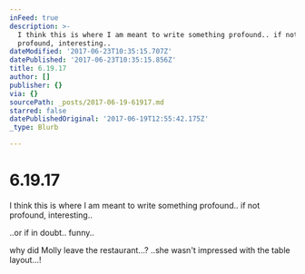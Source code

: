 ```yaml
---
inFeed: true
description: >-
  I think this is where I am meant to write something profound.. if not
  profound, interesting..
dateModified: '2017-06-23T10:35:15.707Z'
datePublished: '2017-06-23T10:35:15.856Z'
title: 6.19.17
author: []
publisher: {}
via: {}
sourcePath: _posts/2017-06-19-61917.md
starred: false
datePublishedOriginal: '2017-06-19T12:55:42.175Z'
_type: Blurb

---
```

# 6.19.17

I think this is where I am meant to write something profound.. if not profound, interesting..

..or if in doubt.. funny..

why did Molly leave the restaurant...? ..she wasn't impressed with the table layout...!